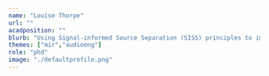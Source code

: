 ```yaml
---
name: "Louise Thorpe"
url: ""
acadposition: ""
blurb: "Using Signal-informed Source Separation (SISS) principles to improve instrument separation from legacy recordings"
themes: ["mir","audioeng"]
role: "phd"
image: "./defaultprofile.png"
---
```

